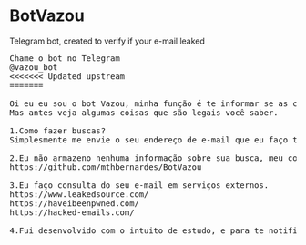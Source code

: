 # BotVazou
Telegram bot, created to verify if your e-mail leaked

<pre>
Chame o bot no Telegram
@vazou_bot
<<<<<<< Updated upstream
=======

Oi eu eu sou o bot Vazou, minha função é te informar se as credenciais do seu e-mail, foram expostas na internet.
Mas antes veja algumas coisas que são legais você saber.

1.Como fazer buscas?
Simplesmente me envie o seu endereço de e-mail que eu faço todo o trabalho.

2.Eu não armazeno nenhuma informação sobre sua busca, meu codigo é aberto e pode ser encontrado no link abaixo
https://github.com/mthbernardes/BotVazou

3.Eu faço consulta do seu e-mail em serviços externos.
https://www.leakedsource.com/
https://haveibeenpwned.com/
https://hacked-emails.com/

4.Fui desenvolvido com o intuito de estudo, e para te notificar caso seu e-mail tenha sido vazado, não me responsabilizo por suas buscas.
</pre>
